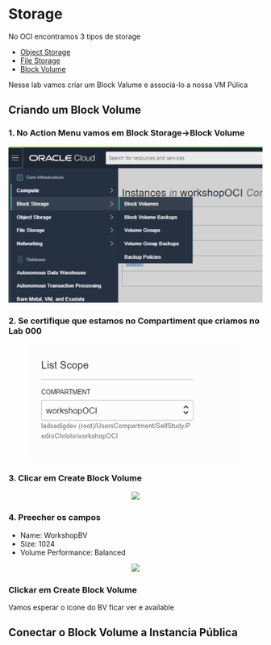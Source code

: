 # Storage

No OCI encontramos 3 tipos de storage

- [Object Storage](https://docs.cloud.oracle.com/pt-br/iaas/Content/Object/Concepts/objectstorageoverview.htm)
- [File Storage](https://docs.cloud.oracle.com/en-us/iaas/Content/File/Concepts/filestorageoverview.htm)
- [Block Volume](https://docs.cloud.oracle.com/pt-br/iaas/Content/Block/Concepts/overview.htm)

Nesse lab vamos criar um Block Valume e associá-lo a nossa VM Púlica

## Criando um Block Volume

### 1. No Action Menu vamos em Block Storage->Block Volume

<p align="center">
  <img src="https://github.com/ChristoPedro/OCIHandsOn/blob/master/Lab%20300/images/actionmenu.png" >
</p>

### 2. Se certifique que estamos no Compartiment que criamos no Lab 000

<p align="center">
  <img src="https://github.com/ChristoPedro/OCIHandsOn/blob/master/Lab%20100/images/changecompartment.png" >
</p>

### 3. Clicar em Create Block Volume

<p align="center">
  <img src="https://github.com/ChristoPedro/OCIHandsOn/blob/master/Lab%20100/images/createblock.png" >
</p>

### 4. Preecher os campos

- Name: WorkshopBV
- Size: 1024
- Volume Performance: Balanced

<p align="center">
  <img src="https://github.com/ChristoPedro/OCIHandsOn/blob/master/Lab%20100/images/createscreen.png" >
</p>

### Clickar em Create Block Volume

Vamos esperar o ícone do BV ficar ver e available

## Conectar o Block Volume a Instancia Pública

